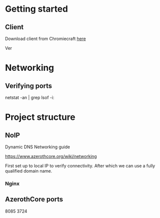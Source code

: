 # Getting started


## Client

Download client from Chromiecraft [here](https://www.chromiecraft.com/en/downloads/)

Ver





# Networking
## Verifying ports
netstat -an | grep <portnumber>
lsof -i:<portnumber> 

# Project structure

## NoIP

Dynamic DNS
Networking guide

https://www.azerothcore.org/wiki/networking 

First set up to local IP to verify connectivity.
After which we can use a fully qualified domain name.


### Nginx




## AzerothCore ports

8085
3724




